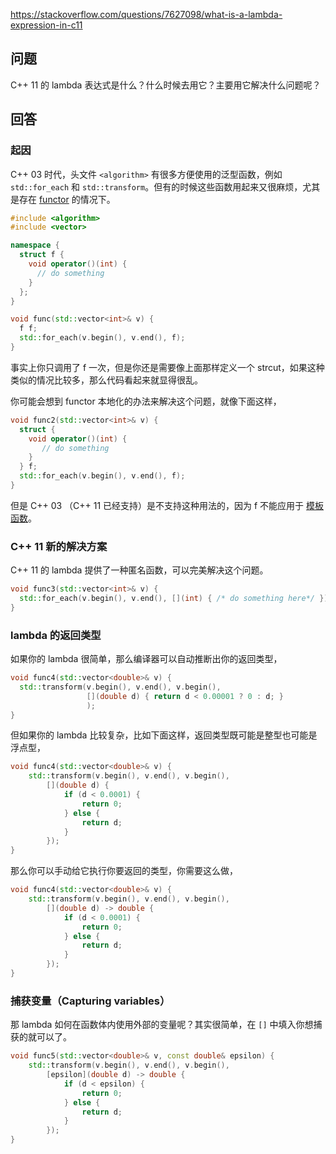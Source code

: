 <https://stackoverflow.com/questions/7627098/what-is-a-lambda-expression-in-c11>

## 问题

C++ 11 的 lambda 表达式是什么？什么时候去用它？主要用它解决什么问题呢？

## 回答

### 起因

C++ 03 时代，头文件 `<algorithm>` 有很多方便使用的泛型函数，例如 `std::for_each` 和 `std::transform`。但有的时候这些函数用起来又很麻烦，尤其是存在 [functor](https://stackoverflow.com/questions/356950/what-are-c-functors-and-their-uses) 的情况下。

```c++
#include <algorithm>
#include <vector>

namespace {
  struct f {
    void operator()(int) {
      // do something
    }
  };
}

void func(std::vector<int>& v) {
  f f;
  std::for_each(v.begin(), v.end(), f);
}
```

事实上你只调用了 f 一次，但是你还是需要像上面那样定义一个 strcut，如果这种类似的情况比较多，那么代码看起来就显得很乱。

你可能会想到 functor 本地化的办法来解决这个问题，就像下面这样，

```c++
void func2(std::vector<int>& v) {
  struct {
    void operator()(int) {
       // do something
    }
  } f;
  std::for_each(v.begin(), v.end(), f);
}
```

但是 C++ 03 （C++ 11 已经支持）是不支持这种用法的，因为 f 不能应用于 [模板函数](https://en.cppreference.com/w/cpp/language/function_template)。

### C++ 11 新的解决方案

C++ 11 的 lambda 提供了一种匿名函数，可以完美解决这个问题。

```c++
void func3(std::vector<int>& v) {
  std::for_each(v.begin(), v.end(), [](int) { /* do something here*/ });
}
```

### lambda 的返回类型

如果你的 lambda 很简单，那么编译器可以自动推断出你的返回类型，

```c++
void func4(std::vector<double>& v) {
  std::transform(v.begin(), v.end(), v.begin(),
                 [](double d) { return d < 0.00001 ? 0 : d; }
                 );
}
```

但如果你的 lambda 比较复杂，比如下面这样，返回类型既可能是整型也可能是浮点型，

```c++
void func4(std::vector<double>& v) {
    std::transform(v.begin(), v.end(), v.begin(),
        [](double d) {
            if (d < 0.0001) {
                return 0;
            } else {
                return d;
            }
        });
}
```

那么你可以手动给它执行你要返回的类型，你需要这么做，

```c++
void func4(std::vector<double>& v) {
    std::transform(v.begin(), v.end(), v.begin(),
        [](double d) -> double {
            if (d < 0.0001) {
                return 0;
            } else {
                return d;
            }
        });
}
```

### 捕获变量（Capturing variables）

那 lambda 如何在函数体内使用外部的变量呢？其实很简单，在 `[]` 中填入你想捕获的就可以了。

```c++
void func5(std::vector<double>& v, const double& epsilon) {
    std::transform(v.begin(), v.end(), v.begin(),
        [epsilon](double d) -> double {
            if (d < epsilon) {
                return 0;
            } else {
                return d;
            }
        });
}
```





